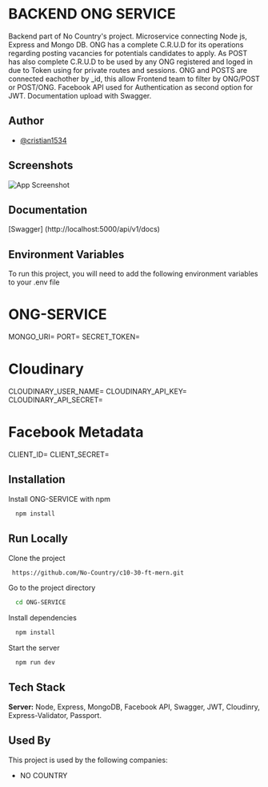 
# BACKEND ONG SERVICE
Backend part of No Country's project. Microservice connecting Node js, Express and Mongo DB. ONG has a complete C.R.U.D for its operations regarding posting vacancies for potentials candidates to apply. As POST has also complete C.R.U.D to be used by any ONG registered and loged in due to Token using for private routes and sessions. ONG and POSTS are connected eachother by _id, this allow Frontend team to filter by ONG/POST or POST/ONG.
Facebook API used for Authentication as second option for JWT. 
Documentation upload with Swagger.


## Author
- [@cristian1534](https://github.com/cristian1534)


## Screenshots

![App Screenshot](https://res.cloudinary.com/dwdqe8hyw/image/upload/v1679961114/cyj1xpr6svpwafllgwr5.png)


## Documentation

[Swagger] (http://localhost:5000/api/v1/docs)


## Environment Variables

To run this project, you will need to add the following environment variables to your .env file

# ONG-SERVICE
MONGO_URI=
PORT=
SECRET_TOKEN=

# Cloudinary
CLOUDINARY_USER_NAME=
CLOUDINARY_API_KEY=
CLOUDINARY_API_SECRET=

# Facebook Metadata
CLIENT_ID=
CLIENT_SECRET=

## Installation

Install ONG-SERVICE with npm

```bash
  npm install
```
    
## Run Locally

Clone the project

```bash
 https://github.com/No-Country/c10-30-ft-mern.git
```

Go to the project directory

```bash
  cd ONG-SERVICE
```

Install dependencies

```bash
  npm install
```

Start the server

```bash
  npm run dev
```


## Tech Stack

**Server:** Node, Express, MongoDB, Facebook API, Swagger, JWT, Cloudinry, Express-Validator, Passport.


## Used By

This project is used by the following companies:

- NO COUNTRY

